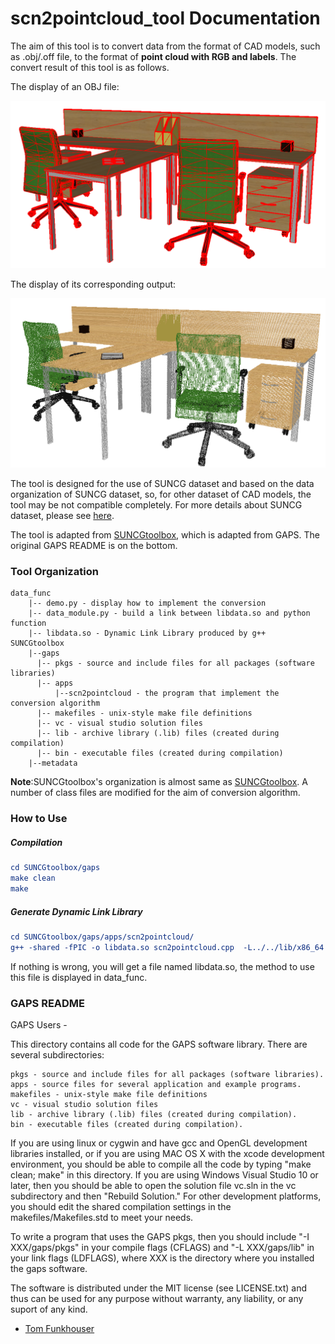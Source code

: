 # scn2pointcloud_tool Documentation

The aim of this tool is to convert data from the format of CAD models, such as .obj/.off file, to the format  of **point cloud with RGB and labels**. The convert result of this tool is as follows.

The display of an OBJ file:

![694shape](694shape.png)

The display of its corresponding output:

![694shape](694cloud.png)

The tool is designed for the use of SUNCG dataset and based on the data organization of SUNCG dataset, so, for other dataset of CAD models, the tool may be not compatible completely. For more details about SUNCG dataset, please see [here](http://suncg.cs.princeton.edu/).

The tool is adapted from [SUNCGtoolbox](https://github.com/shurans/SUNCGtoolbox), which is adapted from GAPS. The original GAPS README is on the bottom.

### Tool Organization

```
data_func
    |-- demo.py - display how to implement the conversion
    |-- data_module.py - build a link between libdata.so and python function
    |-- libdata.so - Dynamic Link Library produced by g++
SUNCGtoolbox
    |--gaps
      |-- pkgs - source and include files for all packages (software libraries)
      |-- apps
          |--scn2pointcloud - the program that implement the conversion algorithm
      |-- makefiles - unix-style make file definitions
      |-- vc - visual studio solution files
      |-- lib - archive library (.lib) files (created during compilation)
      |-- bin - executable files (created during compilation)
    |--metadata
```

**Note**:SUNCGtoolbox's organization is almost same as [SUNCGtoolbox](https://github.com/shurans/SUNCGtoolbox). A number of  class files are modified for the aim of conversion algorithm.

### How to Use

##### Compilation

```cmake
cd SUNCGtoolbox/gaps
make clean
make
```

##### Generate Dynamic Link Library

```cmake
cd SUNCGtoolbox/gaps/apps/scn2pointcloud/
g++ -shared -fPIC -o libdata.so scn2pointcloud.cpp  -L../../lib/x86_64 -g -lR3Graphics -lR3Shapes -lR2Shapes -lRNBasics -ljpeg -lpng   -lfglut -lGLU -lGL -lX11 -lm -I. -I../../pkgs  -g
```

If nothing is wrong, you will get a file named libdata.so, the method to use this file is displayed in data_func.

### GAPS README

GAPS Users -

This directory contains all code for the GAPS software library.
There are several subdirectories:

    pkgs - source and include files for all packages (software libraries).
    apps - source files for several application and example programs. 
    makefiles - unix-style make file definitions
    vc - visual studio solution files
    lib - archive library (.lib) files (created during compilation).
    bin - executable files (created during compilation).

If you are using linux or cygwin and have gcc and OpenGL development
libraries installed, or if you are using MAC OS X with the xcode
development environment, you should be able to compile all the code by
typing "make clean; make" in this directory.  If you are using Windows
Visual Studio 10 or later, then you should be able to open the
solution file vc.sln in the vc subdirectory and then "Rebuild
Solution."  For other development platforms, you should edit the shared
compilation settings in the makefiles/Makefiles.std to meet your needs.

To write a program that uses the GAPS pkgs, then you should include
"-I XXX/gaps/pkgs" in your compile flags (CFLAGS) and "-L
XXX/gaps/lib" in your link flags (LDFLAGS), where XXX is the directory
where you installed the gaps software.

The software is distributed under the MIT license (see LICENSE.txt)
and thus can be used for any purpose without warranty, any liability,
or any suport of any kind.

- [Tom Funkhouser](http://www.cs.princeton.edu/%7Efunk/)

